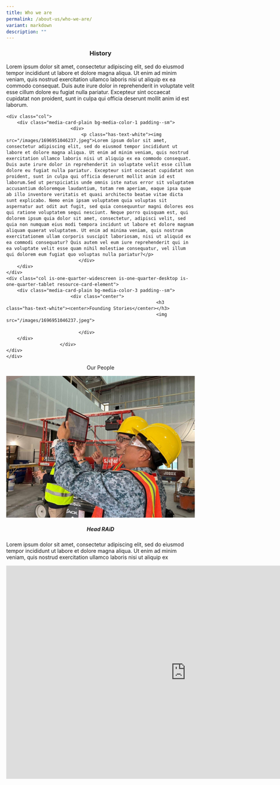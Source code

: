 ```yaml
---
title: Who we are
permalink: /about-us/who-we-are/
variant: markdown
description: ""
---
```

<div class="container justify-content-center">
	<div class="row is-multiline">
	<div class="col is-one-quarter-widescreen is-one-quarter-desktop is-one-quarter-tablet resource-card-element">
		<div class="media-card-plain bg-media-color-3 padding--sm">
                            <div class="center">
															<h3 class="has-text-white"><center>History</center></h3>
                               </div>
		</div>
                        </div>
	<div class="col">
		<div class="media-card-plain bg-media-color-1 padding--lg">
                            <div>
                                <p class="has-text-white">Lorem ipsum dolor sit amet, consectetur adipiscing elit, sed do eiusmod tempor incididunt ut labore et dolore magna aliqua. Ut enim ad minim veniam, quis nostrud exercitation ullamco laboris nisi ut aliquip ex ea commodo consequat. Duis aute irure dolor in reprehenderit in voluptate velit esse cillum dolore eu fugiat nulla pariatur. Excepteur sint occaecat cupidatat non proident, sunt in culpa qui officia deserunt mollit anim id est laborum.</p>
                               </div>
		</div>
                        </div>
	</div>
<div class="row is-multiline">
	
	<div class="col">
		<div class="media-card-plain bg-media-color-1 padding--sm">
                            <div>
                                <p class="has-text-white"><img src="/images/1696951046237.jpeg">Lorem ipsum dolor sit amet, consectetur adipiscing elit, sed do eiusmod tempor incididunt ut labore et dolore magna aliqua. Ut enim ad minim veniam, quis nostrud exercitation ullamco laboris nisi ut aliquip ex ea commodo consequat. Duis aute irure dolor in reprehenderit in voluptate velit esse cillum dolore eu fugiat nulla pariatur. Excepteur sint occaecat cupidatat non proident, sunt in culpa qui officia deserunt mollit anim id est laborum.Sed ut perspiciatis unde omnis iste natus error sit voluptatem accusantium doloremque laudantium, totam rem aperiam, eaque ipsa quae ab illo inventore veritatis et quasi architecto beatae vitae dicta sunt explicabo. Nemo enim ipsam voluptatem quia voluptas sit aspernatur aut odit aut fugit, sed quia consequuntur magni dolores eos qui ratione voluptatem sequi nesciunt. Neque porro quisquam est, qui dolorem ipsum quia dolor sit amet, consectetur, adipisci velit, sed quia non numquam eius modi tempora incidunt ut labore et dolore magnam aliquam quaerat voluptatem. Ut enim ad minima veniam, quis nostrum exercitationem ullam corporis suscipit laboriosam, nisi ut aliquid ex ea commodi consequatur? Quis autem vel eum iure reprehenderit qui in ea voluptate velit esse quam nihil molestiae consequatur, vel illum qui dolorem eum fugiat quo voluptas nulla pariatur?</p>
                               </div>
		</div>
	</div>
	<div class="col is-one-quarter-widescreen is-one-quarter-desktop is-one-quarter-tablet resource-card-element">
		<div class="media-card-plain bg-media-color-3 padding--sm">
                            <div class="center">
															<h3 class="has-text-white"><center>Founding Stories</center></h3>
															<img src="/images/1696951046237.jpeg">

                               </div>
		</div>
                        </div>
	</div>
	</div>

<div class="container margin--top--lg">
<section class="bp-section is-paddingless" id="key-highlights">
  <div class="bp-container">
    <div class="row"><div class="key-highlights-text"><p class="has-text-weight-semibold has-text-white key-highlight-title is-uppercase padding--top--xs"></p><center>Our People</center><p></p></div></div>
  </div>
</section>
	</div>

<div class="card mb-3 margin--lg">
  <div class="row g-0">
    <div class="col-md-4 margin--right--sm">
      <img alt="Head RAiD" class="img-fluid rounded-start" src="/images/1685636474423.jpeg">
    </div>
    <div class="col-md-8">
      <div class="card-body">
				<h5 class="card-title"><center>Head RAiD</center></h5>
        <p class="card-text">Lorem ipsum dolor sit amet, consectetur adipiscing elit, sed do eiusmod tempor incididunt ut labore et dolore magna aliqua. Ut enim ad minim veniam, quis nostrud exercitation ullamco laboris nisi ut aliquip ex </p>
      </div>
    </div>
  </div>
</div>


<iframe allowfullscreen="true" height="569" width="960" frameborder="0" src="https://docs.google.com/presentation/d/e/2PACX-1vQw5qG_oAU9E4YtI1bBI0dhwynFCPhphrlPJVIUCCvDDN-zRexvOZdrOXfXVjM17Q2ApZd5_nfSbPcT/embed?start=false&amp;loop=false&amp;delayms=3000"></iframe>